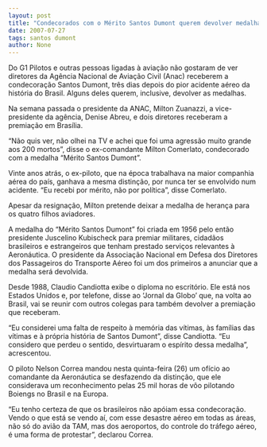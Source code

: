 ```yaml
---
layout: post
title: "Condecorados com o Mérito Santos Dumont querem devolver medalhas"
date: 2007-07-27
tags: santos dumont
author: None
---
```

Do G1
Pilotos e outras pessoas ligadas &agrave; avia&ccedil;&atilde;o n&atilde;o gostaram de ver diretores da Ag&ecirc;ncia Nacional de Avia&ccedil;&atilde;o Civil (Anac) receberem a condecora&ccedil;&atilde;o Santos Dumont, tr&ecirc;s dias depois do pior acidente a&eacute;reo da hist&oacute;ria do Brasil. Alguns deles querem, inclusive, devolver as medalhas. 

Na semana passada o presidente da ANAC, Milton Zuanazzi, a vice-presidente da ag&ecirc;ncia, Denise Abreu, e dois diretores receberam a premia&ccedil;&atilde;o em Bras&iacute;lia. 

&ldquo;N&atilde;o quis ver, n&atilde;o olhei na TV e achei que foi uma agress&atilde;o muito grande aos 200 mortos&rdquo;, disse o ex-comandante Milton Comerlato, condecorado com a medalha &ldquo;M&eacute;rito Santos Dumont&rdquo;. 

Vinte anos atr&aacute;s, o ex-piloto, que na &eacute;poca trabalhava na maior companhia a&eacute;rea do pa&iacute;s, ganhava a mesma distin&ccedil;&atilde;o, por nunca ter se envolvido num acidente. &ldquo;Eu recebi por m&eacute;rito, n&atilde;o por pol&iacute;tica&rdquo;, disse Comerlato. 

Apesar da resigna&ccedil;&atilde;o, Milton pretende deixar a medalha de heran&ccedil;a para os quatro filhos aviadores. 

A medalha do &ldquo;M&eacute;rito Santos Dumont&rdquo; foi criada em 1956 pelo ent&atilde;o presidente Juscelino Kubischeck para premiar militares, cidad&atilde;os brasileiros e estrangeiros que tenham prestado servi&ccedil;os relevantes &agrave; Aeron&aacute;utica. 
O presidente da Associa&ccedil;&atilde;o Nacional em Defesa dos Diretores dos Passageiros do Transporte A&eacute;reo foi um dos primeiros a anunciar que a medalha ser&aacute; devolvida. 

Desde 1988, Claudio Candiotta exibe o diploma no escrit&oacute;rio. Ele est&aacute; nos Estados Unidos e, por telefone, disse ao &lsquo;Jornal da Globo&rsquo; que, na volta ao Brasil, vai se reunir com outros colegas para tamb&eacute;m devolver a premia&ccedil;&atilde;o que receberam. 

&ldquo;Eu considerei uma falta de respeito &agrave; mem&oacute;ria das v&iacute;timas, &agrave;s fam&iacute;lias das v&iacute;timas e &agrave; pr&oacute;pria hist&oacute;ria de Santos Dumont&rdquo;, disse Candiotta. &ldquo;Eu considero que perdeu o sentido, desvirtuaram o esp&iacute;rito dessa medalha&rdquo;, acrescentou. 

O piloto Nelson Correa mandou nesta quinta-feira (26) um of&iacute;cio ao comandante da Aeron&aacute;utica se desfazendo da distin&ccedil;&atilde;o, que ele considerava um reconhecimento pelas 25 mil horas de v&ocirc;o pilotando Boiengs no Brasil e na Europa. 

&ldquo;Eu tenho certeza de que os brasileiros n&atilde;o ap&oacute;iam essa condecora&ccedil;&atilde;o. Vendo o que est&aacute; se vendo a&iacute;, com esse desastre a&eacute;reo em todas as &aacute;reas, n&atilde;o s&oacute; do avi&atilde;o da TAM, mas dos aeroportos, do controle do tr&aacute;fego a&eacute;reo, &eacute; uma forma de protestar&rdquo;, declarou Correa.  